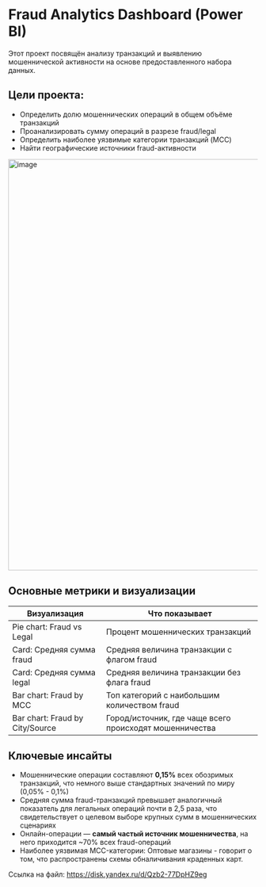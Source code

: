 # Fraud Analytics Dashboard (Power BI)

Этот проект посвящён анализу транзакций и выявлению мошеннической активности на основе предоставленного набора данных.  

## Цели проекта:

- Определить долю мошеннических операций в общем объёме транзакций
- Проанализировать сумму операций в разрезе fraud/legal
- Определить наиболее уязвимые категории транзакций (MCC)
- Найти географические источники fraud-активности

<img width="1519" height="830" alt="image" src="https://github.com/user-attachments/assets/2e0842b2-ac7e-40d1-bdb9-0fed55ae1a66" />


## Основные метрики и визуализации

| Визуализация | Что показывает |
|-------------|----------------|
| Pie chart: Fraud vs Legal | Процент мошеннических транзакций |
| Card: Средняя сумма fraud | Средняя величина транзакции с флагом fraud |
| Card: Средняя сумма legal | Средняя величина транзакции без флага fraud |
| Bar chart: Fraud by MCC | Топ категорий с наибольшим количеством fraud |
| Bar chart: Fraud by City/Source | Город/источник, где чаще всего происходят мошенничества |


## Ключевые инсайты

- Мошеннические операции составляют **0,15%** всех обозримых транзакций, что немного выше стандартных значений по миру (0,05% - 0,1%)
- Средняя сумма fraud-транзакций превышает аналогичный показатель для легальных операций почти в 2,5 раза, что свидетельствует о целевом выборе крупных сумм в мошеннических сценариях
- Онлайн-операции — **самый частый источник мошенничества**, на него приходится ~70% всех fraud-операций
- Наиболее уязвимая MCC-категории:  Оптовые магазины - говорит о том, что распространены схемы обналичивания краденных карт. 

  
Ссылка на файл: https://disk.yandex.ru/d/Qzb2-77DpHZ9eg

